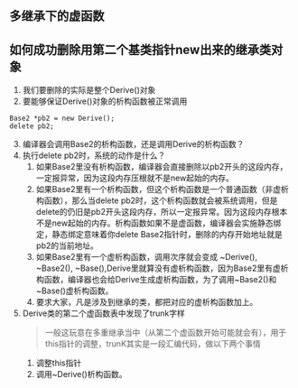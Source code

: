 ## 多继承下的虚函数

## 如何成功删除用第二个基类指针new出来的继承类对象
1. 我们要删除的实际是整个Derive()对象
2. 要能够保证Derive()对象的析构函数被正常调用
```
Base2 *pb2 = new Derive();
delete pb2;
```
3. 编译器会调用Base2的析构函数，还是调用Derive的析构函数？
4. 执行delete pb2时，系统的动作是什么？
   1. 如果Base2里没有析构函数，编译器会直接删除以pb2开头的这段内存，一定报异常，因为这段内存压根就不是new起始的内存。
   2. 如果Base2里有一个析构函数，但这个析构函数是一个普通函数（非虚析构函数），那么当delete pb2时，这个析构函数就会被系统调用，但是delete的仍旧是pb2开头这段内存，所以一定报异常。因为这段内存根本不是new起始的内存。析构函数如果不是虚函数，编译器会实施静态绑定，静态绑定意味着你delete Base2指针时，删除的内存开始地址就是pb2的当前地址。
   3. 如果Base2里有一个虚析构函数，调用次序就会变成 ~Derive(), ~Base2(), ~Base(),Derive里就算没有虚析构函数，因为Base2里有虚析构函数，编译器也会给Derive生成虚析构函数，为了调用~Base2()和~Base()虚析构函数。
   4. 要求大家，凡是涉及到继承的类，都把对应的虚析构函数加上。
5. Derive类的第二个虚函数表中发现了trunk字样
   >一般这玩意在多重继承当中（从第二个虚函数开始可能就会有），用于this指针的调整，trunK其实是一段汇编代码，做以下两个事情
   1. 调整this指针
   2. 调用~Derive()析构函数。
